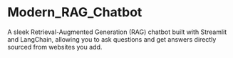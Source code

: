 # Modern_RAG_Chatbot
A sleek Retrieval-Augmented Generation (RAG) chatbot built with Streamlit and LangChain, allowing you to ask questions and get answers directly sourced from websites you add.
